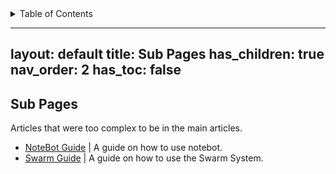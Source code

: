 <!-- START doctoc generated TOC please keep comment here to allow auto update -->
<!-- DON'T EDIT THIS SECTION, INSTEAD RE-RUN doctoc TO UPDATE -->
<details>
<summary>Table of Contents</summary>

- [Sub Pages](#sub-pages)

</details>
<!-- END doctoc generated TOC please keep comment here to allow auto update -->

---
layout: default
title: Sub Pages
has_children: true
nav_order: 2
has_toc: false
---

## Sub Pages

Articles that were too complex to be in the main articles.

- [NoteBot Guide](/subpage/NoteBotGuide.md) | A guide on how to use notebot.
- [Swarm Guide](/subpage/SwarmGuide.md) | A guide on how to use the Swarm System.